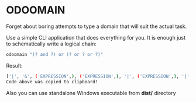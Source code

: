 # ODOOMAIN

Forget about boring attempts to type a domain that will suit the actual task.

Use a simple CLI application that does everything for you. It is enough just to schematically write a logical chain:

```sh
odoomain "(? and ?) or (? or ? or ?)"
```

Result:
```sh
['|', '&', ('EXPRESSION',), ('EXPRESSION',), '|', ('EXPRESSION',), '|', ('EXPRESSION',), ('EXPRESSION',)]
Code above was copied to clipboard!
```

Also you can use standalone Windows executable from **dist/** directory